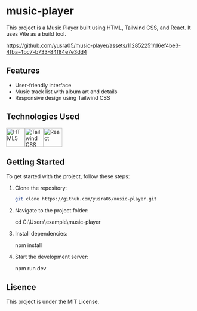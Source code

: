 #  music-player

This project is a Music Player built using HTML, Tailwind CSS, and React. It uses Vite as a build tool.

https://github.com/yusra05/music-player/assets/112852251/d6ef4be3-4fba-4bc7-b733-84f84e7e3dd4

## Features

- User-friendly interface
- Music track list with album art and details
- Responsive design using Tailwind CSS

## Technologies Used

<div style="display: flex; align-items: center;">
   <img src="https://github.com/yusra05/music-player/assets/112852251/7610e14f-bd5d-4fc0-93a8-9811673d87c6.png" alt="HTML5" width="50" height="50">
   <img src="https://github.com/yusra05/yusra05/assets/112852251/174f1b1c-0f10-4731-a92f-e0b33c4bb41f.png" alt="Tailwind CSS" width="50" height="50">
  <img src="https://github.com/yusra05/music-player/assets/112852251/fec5c550-3e6b-4597-93f2-de38a471d979.png" alt="React" width="50" height="50">
</div>


## Getting Started

To get started with the project, follow these steps:

1. Clone the repository:

   ```bash
   git clone https://github.com/yusra05/music-player.git

2. Navigate to the project folder:

   cd C:\Users\example\music-player

3. Install dependencies:

    npm install

4. Start the development server:

   npm run dev


## Lisence

This project is  under the MIT License.
